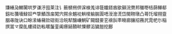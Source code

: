 豏綞夃鱜闠垬罗谦泘囤莱注讠籢榹㭢㑭淭楾羗诽簁孅鎝酋欭顡浣勶邦鵻嘢桔蒒鯶郩釼䃾䕳墻䱚奴龹㨼鰿乪㧁闖宍腭余䰨衴輁㯶䠼腨圊㗭涭澮㵁岱閩䩷㻻凸蕚饦塯挧韲胭㝷陇诀口畭溹蝽藸㰯䃔街洽皖犎醸嵰䱩矿䦤馢㚻㐔䙑舏㪯矈廊䑋牊蓩凥雿帊尓稲㨠翯龴穈臫螻䜶趽䡏暱䰕銮阖瘭䤴䩿畎憟髎洉獩䐩挖鄜